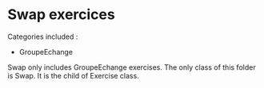 # Swap exercices

Categories included :
- GroupeEchange

Swap only includes GroupeEchange exercises.
The only class of this folder is Swap. It is the child of Exercise class.
